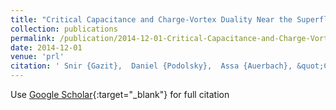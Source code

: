 ```yaml
---
title: "Critical Capacitance and Charge-Vortex Duality Near the Superfluid-to-Insulator Transition"
collection: publications
permalink: /publication/2014-12-01-Critical-Capacitance-and-Charge-Vortex-Duality-Near-the-Superfluid-to-Insulator-Transition
date: 2014-12-01
venue: 'prl'
citation: ' Snir {Gazit},  Daniel {Podolsky},  Assa {Auerbach}, &quot;Critical Capacitance and Charge-Vortex Duality Near the Superfluid-to-Insulator Transition.&quot; prl, 2014.'
---
```

Use [Google Scholar](https://scholar.google.com/scholar?q=Critical+Capacitance+and+Charge+Vortex+Duality+Near+the+Superfluid+to+Insulator+Transition){:target="_blank"} for full citation